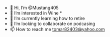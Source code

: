 - 👋 Hi, I’m @Mustang405
- 👀 I’m interested in Wine * 
- 🌱 I’m currently learning how to retire
- 💞️ I’m looking to collaborate on podcasing
- 📫 How to reach me tomar82403@yahoo.com

<!---
Mustang405/Mustang405 is a ✨ special ✨ repository because its `README.md` (this file) appears on your GitHub profile.
You can click the Preview link to take a look at your changes.
--->
